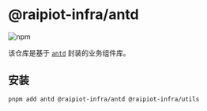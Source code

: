 # @raipiot-infra/antd

![npm](https://img.shields.io/npm/v/@raipiot-infra/utils?logo=react&label=antd&registry_uri=http%3A%2F%2Fnpm-registry.raipiot.com%3A4873)

该仓库是基于 [`antd`](https://ant.design/) 封装的业务组件库。

## 安装

```bash
pnpm add antd @raipiot-infra/antd @raipiot-infra/utils
```
